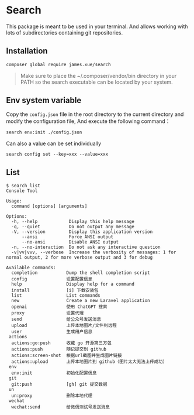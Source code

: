 # Search

This package is meant to be used in your terminal. And allows
working with lots of subdirectories containing git repositories.

## Installation

```bash
composer global require james.xue/search
```

> Make sure to place the ~/.composer/vendor/bin directory in your PATH so the search executable can be located by your system.

## Env system variable

Copy the `config.json` file in the root directory to the current directory and modify the configuration file, And execute the following command：

```bash
search env:init ./config.json
```

Can also a value can be set individually

```shell
search config set --key=xxx --value=xxx
```

## List

```shell
$ search list
Console Tool

Usage:
  command [options] [arguments]

Options:
  -h, --help            Display this help message
  -q, --quiet           Do not output any message
  -V, --version         Display this application version
      --ansi            Force ANSI output
      --no-ansi         Disable ANSI output
  -n, --no-interaction  Do not ask any interactive question
  -v|vv|vvv, --verbose  Increase the verbosity of messages: 1 for normal output, 2 for more verbose output and 3 for debug

Available commands:
  completion           Dump the shell completion script
  config               设置配置信息
  help                 Display help for a command
  install              [i] 下载安装包
  list                 List commands
  new                  Create a new Laravel application
  openai               使用 ChatGPT 搜索
  proxy                设置代理
  send                 给公众号发送消息
  upload               上传本地图片/文件到远程
  user                 生成用户信息
 actions
  actions:go:push      收藏 go 开源第三方包
  actions:push         随记提交到 github
  actions:screen-shot  根据url截图并生成图片链接
  actions:upload       上传本地图片到 github（图片太大无法上传成功）
 env
  env:init             初始化配置信息
 git
  git:push             [gh] git 提交数据
 un
  un:proxy             删除本地代理
 wechat
  wechat:send          给微信测试号发送消息
```
